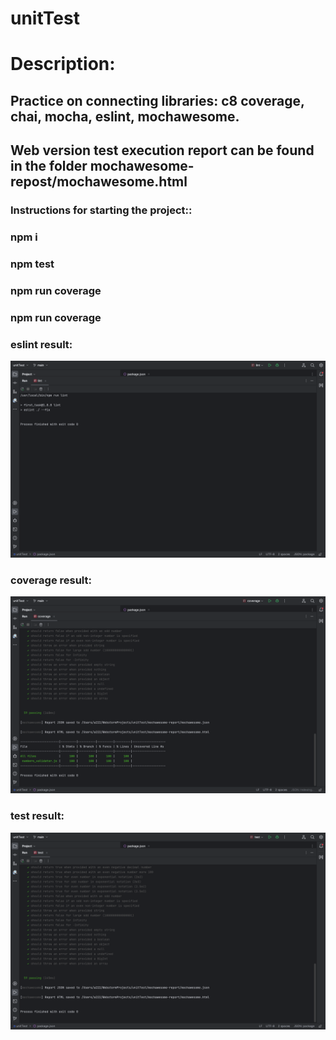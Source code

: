 # unitTest

# Description:
## Practice on connecting libraries: c8 coverage, chai, mocha, eslint, mochawesome.
## Web version test execution report can be found in the folder mochawesome-repost/mochawesome.html

### Instructions for starting the project::
### npm i
### npm test
### npm run coverage
### npm run coverage
### eslint result:
![Screenshot 2024-03-31 at 13.05.36.png](assets%2FPhoto_like_proof%2FScreenshot%202024-03-31%20at%2013.05.36.png)
### coverage result:
![Screenshot 2024-03-31 at 13.05.21.png](assets%2FPhoto_like_proof%2FScreenshot%202024-03-31%20at%2013.05.21.png)
### test result:
![Screenshot 2024-03-31 at 13.04.29.png](assets%2FPhoto_like_proof%2FScreenshot%202024-03-31%20at%2013.04.29.png)
